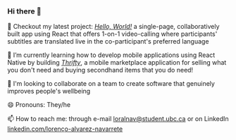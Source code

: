 ### Hi there 👋

🤔 Checkout my latest project: [_Hello, World!_](https://github.com/tream-deam/hello-world-client) a single-page, collaboratively built app using React that offers 1-on-1 video-calling where participants' subtitles are translated live in the co-participant's preferred language  
  
💪 I’m currently learning how to develop mobile applications using React Native by building [_Thrifty_](https://github.com/ocnerol/thrifty), a mobile marketplace application for selling what you don't need and buying secondhand items that you do need!
  
🌱 I'm looking to collaborate on a team to create software that genuinely improves people's wellbeing  
  
😄 Pronouns: They/he  
  
📫 How to reach me: through e-mail [loralnav@student.ubc.ca](mailto:loralnav@student.ubc.ca) or on LinkedIn [linkedin.com/lorenço-alvarez-navarrete](https://www.linkedin.com/in/loren%C3%A7o-alvarez-navarrete/)

<!--
**ocnerol/ocnerol** is a ✨ _special_ ✨ repository because its `README.md` (this file) appears on your GitHub profile.

Here are some ideas to get you started:

- 🔭 I’m currently working on ...
- 🌱 I’m currently learning ...
- 👯 I’m looking to collaborate on ...
- 🤔 I’m looking for help with ...
- 💬 Ask me about ...
- 📫 How to reach me: ...
- 😄 Pronouns: ...
- ⚡ Fun fact: ...
-->
